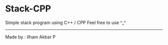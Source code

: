 # Stack-CPP

Simple stack program using C++ / CPP
Feel free to use ^_^

--------------------------------------------
Made by : Ilham Akbar P
